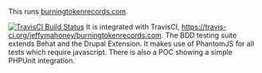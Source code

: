 This runs <a href="http://burningtokenrecords.com">burningtokenrecords.com</a>.

[![TravisCI Build Status](https://travis-ci.org/jeffymahoney/burningtokenrecords.com.svg?branch=7.x-1.x)](https://travis-ci.org/jeffymahoney/burningtokenrecords.com)
It is integrated with TravisCI, https://travis-ci.org/jeffymahoney/burningtokenrecords.com.
The BDD testing suite extends Behat and the Drupal Extension. It makes use of
PhantomJS for all tests which require javascript. There is also a POC showing a
simple PHPUnit integration.

